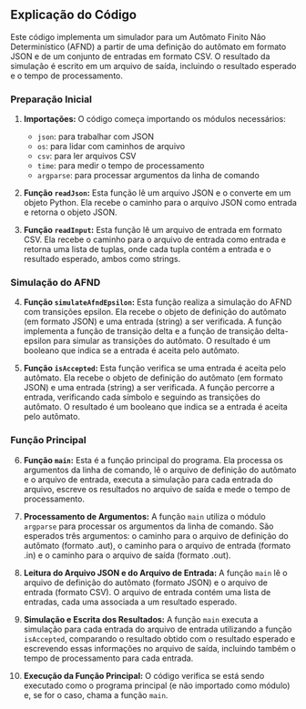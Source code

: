 ## Explicação do Código

Este código implementa um simulador para um Autômato Finito Não Determinístico (AFND) a partir de uma definição do autômato em formato JSON e de um conjunto de entradas em formato CSV. O resultado da simulação é escrito em um arquivo de saída, incluindo o resultado esperado e o tempo de processamento.

### Preparação Inicial

1. **Importações:** O código começa importando os módulos necessários:
   - `json`: para trabalhar com JSON
   - `os`: para lidar com caminhos de arquivo
   - `csv`: para ler arquivos CSV
   - `time`: para medir o tempo de processamento
   - `argparse`: para processar argumentos da linha de comando

2. **Função `readJson`:** Esta função lê um arquivo JSON e o converte em um objeto Python. Ela recebe o caminho para o arquivo JSON como entrada e retorna o objeto JSON.

3. **Função `readInput`:** Esta função lê um arquivo de entrada em formato CSV. Ela recebe o caminho para o arquivo de entrada como entrada e retorna uma lista de tuplas, onde cada tupla contém a entrada e o resultado esperado, ambos como strings.

### Simulação do AFND

4. **Função `simulateAfndEpsilon`:** Esta função realiza a simulação do AFND com transições epsilon. Ela recebe o objeto de definição do autômato (em formato JSON) e uma entrada (string) a ser verificada. A função implementa a função de transição delta e a função de transição delta-epsilon para simular as transições do autômato. O resultado é um booleano que indica se a entrada é aceita pelo autômato.

5. **Função `isAccepted`:** Esta função verifica se uma entrada é aceita pelo autômato. Ela recebe o objeto de definição do autômato (em formato JSON) e uma entrada (string) a ser verificada. A função percorre a entrada, verificando cada símbolo e seguindo as transições do autômato. O resultado é um booleano que indica se a entrada é aceita pelo autômato.

### Função Principal

6. **Função `main`:** Esta é a função principal do programa. Ela processa os argumentos da linha de comando, lê o arquivo de definição do autômato e o arquivo de entrada, executa a simulação para cada entrada do arquivo, escreve os resultados no arquivo de saída e mede o tempo de processamento.

7. **Processamento de Argumentos:** A função `main` utiliza o módulo `argparse` para processar os argumentos da linha de comando. São esperados três argumentos: o caminho para o arquivo de definição do autômato (formato .aut), o caminho para o arquivo de entrada (formato .in) e o caminho para o arquivo de saída (formato .out).

8. **Leitura do Arquivo JSON e do Arquivo de Entrada:** A função `main` lê o arquivo de definição do autômato (formato JSON) e o arquivo de entrada (formato CSV). O arquivo de entrada contém uma lista de entradas, cada uma associada a um resultado esperado.

9. **Simulação e Escrita dos Resultados:** A função `main` executa a simulação para cada entrada do arquivo de entrada utilizando a função `isAccepted`, comparando o resultado obtido com o resultado esperado e escrevendo essas informações no arquivo de saída, incluindo também o tempo de processamento para cada entrada.

10. **Execução da Função Principal:** O código verifica se está sendo executado como o programa principal (e não importado como módulo) e, se for o caso, chama a função `main`.